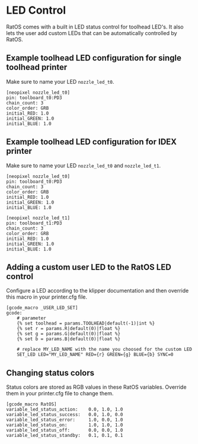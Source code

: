 # LED Control

RatOS comes with a built in LED status control for toolhead LED's. It also lets the user add custom LEDs that can be automatically controlled by RatOS.

## Example toolhead LED configuration for single toolhead printer

Make sure to name your LED `nozzle_led_t0`.

```
[neopixel nozzle_led_t0]
pin: toolboard_t0:PD3
chain_count: 3
color_order: GRB
initial_RED: 1.0
initial_GREEN: 1.0
initial_BLUE: 1.0
```

## Example toolhead LED configuration for IDEX printer

Make sure to name your LED `nozzle_led_t0` and `nozzle_led_t1`.

```
[neopixel nozzle_led_t0]
pin: toolboard_t0:PD3
chain_count: 3
color_order: GRB
initial_RED: 1.0
initial_GREEN: 1.0
initial_BLUE: 1.0

[neopixel nozzle_led_t1]
pin: toolboard_t1:PD3
chain_count: 3
color_order: GRB
initial_RED: 1.0
initial_GREEN: 1.0
initial_BLUE: 1.0
```

## Adding a custom user LED to the RatOS LED control

Configure a LED according to the klipper documentation and then override this macro in your printer.cfg file.

```
[gcode_macro _USER_LED_SET]
gcode:
	# parameter
	{% set toolhead = params.TOOLHEAD|default(-1)|int %}
	{% set r = params.R|default(0)|float %}
	{% set g = params.G|default(0)|float %}
	{% set b = params.B|default(0)|float %}

	# replace MY_LED_NAME with the name you choosed for the custom LED
	SET_LED LED="MY_LED_NAME" RED={r} GREEN={g} BLUE={b} SYNC=0
```

## Changing status colors

Status colors are stored as RGB values in these RatOS variables. Override them in your printer.cfg file to change them.

```
[gcode_macro RatOS]
variable_led_status_action:    0.0, 1.0, 1.0
variable_led_status_success:   0.0, 1.0, 0.0
variable_led_status_error:     1.0, 0.0, 1.0
variable_led_status_on:        1.0, 1.0, 1.0
variable_led_status_off:       0.0, 0.0, 1.0
variable_led_status_standby:   0.1, 0.1, 0.1
```
